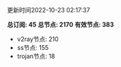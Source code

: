 更新时间2022-10-23 02:17:37

**总订阅: 45**
**总节点: 2170**
**有效节点: 383**
- v2ray节点: 210
- ss节点: 155
- trojan节点: 18
